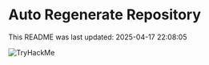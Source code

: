 # Auto Regenerate Repository

This README was last updated: 2025-04-17 22:08:05

 ![TryHackMe](https://tryhackme.com/badge/533634)